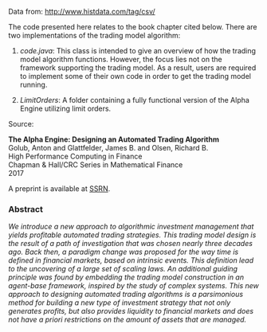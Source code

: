 
Data from: http://www.histdata.com/tag/csv/

The code presented here relates to the book chapter cited below. There are two implementations of the trading model algorithm:

1. *code.java*:
This class is intended to give an overview of how the trading model algorithm functions. However, the focus lies not on the framework supporting the trading model. As a result, users are required to implement some of their own code in order to get the trading model running.

2. *LimitOrders*:
A folder containing a fully functional version of the Alpha Engine utilizing limit orders.


Source:

**The Alpha Engine: Designing an Automated Trading Algorithm**  
Golub, Anton and Glattfelder, James B. and Olsen, Richard B.  
High Performance Computing in Finance  
Chapman & Hall/CRC Series in Mathematical Finance  
2017  

A preprint is available at [SSRN](https://papers.ssrn.com/sol3/papers.cfm?abstract_id=2951348).

### Abstract

*We introduce a new approach to algorithmic investment management that yields profitable automated trading strategies. 
This trading model design is the result of a path of investigation that was chosen nearly three decades ago. Back then, 
a paradigm change was proposed for the way time is defined in financial markets, based on intrinsic events. 
This definition lead to the uncovering of a large set of scaling laws. An additional guiding principle was 
found by embedding the trading model construction in an agent-base framework, inspired by the study of complex 
systems. This new approach to designing automated trading algorithms is a parsimonious method for building a new 
type of investment strategy that not only generates profits, but also provides liquidity to financial markets and 
does not have a priori restrictions on the amount of assets that are managed.*

